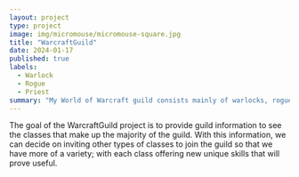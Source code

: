 ```yaml
---
layout: project
type: project
image: img/micromouse/micromouse-square.jpg
title: "WarcraftGuild"
date: 2024-01-17
published: true
labels:
  - Warlock
  - Rogue
  - Priest
summary: "My World of Warcraft guild consists mainly of warlocks, rogues, and priests."
---
```

The goal of the WarcraftGuild project is to provide guild information to see the classes that make up the majority of the guild. With this information, we can decide on inviting other types of classes to join the guild so that we have more of a variety; with each class offering new unique skills that will prove useful.

